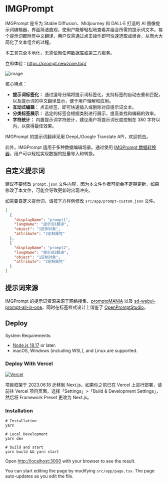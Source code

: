 # IMGPrompt

IMGPrompt 是专为 Stable Diffusion、Midjourney 和 DALL·E 打造的 AI 图像提示词编辑器，界面简洁直观，使用户能够轻松地查看并组合所需的提示词文本。每个提示词都附有中文翻译，用户仅需通过点击操作即可快速选取或组合，从而大大简化了文本组合的过程。

本工具完全本地化，无需依赖任何数据库或第三方服务。

立即体验：<https://prompt.newzone.top/>

![image](https://github.com/rockbenben/img-prompt/assets/28252913/5e455cc2-2184-4d7e-ac51-f960e6aaa3d1)

核心特点：

- **提示词标签化：** 通过逗号分隔将提示词标签化，支持标签的自动去重和匹配，以及提示词的中文翻译显示，便于用户理解和应用。
- **互动式编辑：** 点击标签，即可快速插入或删除对应提示词文本。
- **分类标签展示：** 选定的标签会根据类别进行展示，提高查找和编辑的效率。
- **字符统计：** 内置提示词字符统计，建议用户将提示词长度控制在 380 字符以内，以获得最佳效果。

IMGPrompt 的提示词翻译采用 DeepL/Google Translate API，欢迎抓虫。

此外，IMGPrompt 适用于多种数据编辑场景。通过使用 [IMGPrompt 数据转换器](https://tools.newzone.top/data-parser/img-prompt)，用户可以轻松实现数据的批量导入和转换。

## 自定义提示词

建议不要修改 `prompt.json` 文件内容，因为本文件作者可能会不定期更新，如果修改了本文件，可能会导致更新时出现冲突。

如需要自定义提示词，请按下方样例修改 `src/app/prompt-custom.json` 文件。

```json
[
  {
    "displayName": "prompt1",
    "langName": "提示词1翻译",
    "object": "1定制对象",
    "attribute": "2定制属性"
  },
  {
    "displayName": "prompt2",
    "langName": "提示词2翻译",
    "object": "1定制对象",
    "attribute": "2定制属性"
  }
]
```

## 提示词来源

IMGPrompt 的提示词资源来源于网络搜集、[promptoMANIA](https://promptomania.com/midjourney-prompt-builder/) 以及 [sd-webui-prompt-all-in-one](https://github.com/Physton/sd-webui-prompt-all-in-one/blob/main/group_tags/zh_CN.yaml)，同时在标签样式设计上借鉴了 [OpenPromptStudio](https://moonvy.com/apps/ops/)。

## Deploy

System Requirements:

- [Node.js 18.17](https://nodejs.org/) or later.
- macOS, Windows (including WSL), and Linux are supported.

### Deploy With Vercel

[![Vercel](https://vercel.com/button)](https://vercel.com/new/clone?repository-url=https%3A%2F%2Fgithub.com%2Frockbenben%2Fimg-prompt%2Ftree%2Fmain)

项目框架于 2023.06.18 迁移到 Next.js。如果你之前已在 Vercel 上进行部署，请前往 Vercel 项目页面，选择「Settings」>「Build & Development Settings」，然后将 Framework Preset 更改为 Next.js。

### Installation

```shell
# Installation
yarn

# Local Development
yarn dev

# build and start
yarn build && yarn start
```

Open [http://localhost:3000](http://localhost:3000) with your browser to see the result.

You can start editing the page by modifying `src/app/page.tsx`. The page auto-updates as you edit the file.
